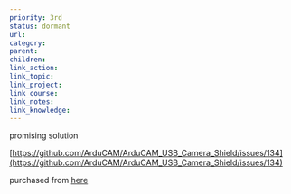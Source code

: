 ```yaml
---
priority: 3rd
status: dormant
url: 
category: 
parent: 
children: 
link_action: 
link_topic: 
link_project: 
link_course: 
link_notes: 
link_knowledge: 
---
```


promising solution

[https://github.com/ArduCAM/ArduCAM_USB_Camera_Shield/issues/134](https://github.com/ArduCAM/ArduCAM_USB_Camera_Shield/issues/134)

purchased from [here](https://detail.tmall.com/item.htm?id=669218059384&spm=a1z09.2.0.0.73c52e8dKYRXJd&_u=m10eilhl04cf)
